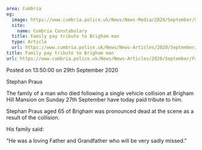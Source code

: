 ```yaml
area: Cumbria
og:
  image: https://www.cumbria.police.uk/News/News-Media/2020/September/Stephan-Prausjpg.jpg
  site:
    name: Cumbria Constabulary
  title: Family pay tribute to Brigham man
  type: Article
  url: https://www.cumbria.police.uk/News/News-Articles/2020/September/Family-pay-tribute-to-Brigham-man.aspx
title: Family pay tribute to Brigham man
url: https://www.cumbria.police.uk/News/News-Articles/2020/September/Family-pay-tribute-to-Brigham-man.aspx
```

Posted on 13:50:00 on 29th September 2020

Stephan Praus

The family of a man who died following a single vehicle collision at Brigham Hill Mansion on Sunday 27th September have today paid tribute to him.

Stephan Praus aged 65 of Brigham was pronounced dead at the scene as a result of the collision.

His family said:

"He was a loving Father and Grandfather who will be very sadly missed."
